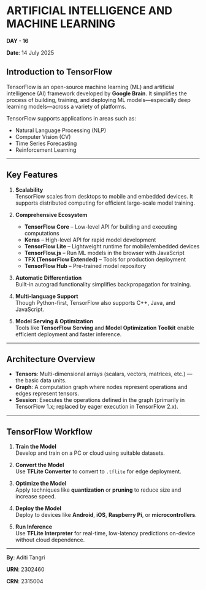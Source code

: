# ARTIFICIAL INTELLIGENCE AND MACHINE LEARNING 
**DAY - 16**

**Date**: 14 July 2025

## Introduction to TensorFlow
TensorFlow is an open-source machine learning (ML) and artificial intelligence (AI) framework developed by **Google Brain**. It simplifies the process of building, training, and deploying ML models—especially deep learning models—across a variety of platforms.

TensorFlow supports applications in areas such as:
- Natural Language Processing (NLP)
- Computer Vision (CV)
- Time Series Forecasting
- Reinforcement Learning

---

## Key Features

1. **Scalability**  
   TensorFlow scales from desktops to mobile and embedded devices. It supports distributed computing for efficient large-scale model training.

2. **Comprehensive Ecosystem**  
   - **TensorFlow Core** – Low-level API for building and executing computations  
   - **Keras** – High-level API for rapid model development  
   - **TensorFlow Lite** – Lightweight runtime for mobile/embedded devices  
   - **TensorFlow.js** – Run ML models in the browser with JavaScript  
   - **TFX (TensorFlow Extended)** – Tools for production deployment  
   - **TensorFlow Hub** – Pre-trained model repository

3. **Automatic Differentiation**  
   Built-in autograd functionality simplifies backpropagation for training.

4. **Multi-language Support**  
   Though Python-first, TensorFlow also supports C++, Java, and JavaScript.

5. **Model Serving & Optimization**  
   Tools like **TensorFlow Serving** and **Model Optimization Toolkit** enable efficient deployment and faster inference.

---

## Architecture Overview

- **Tensors**: Multi-dimensional arrays (scalars, vectors, matrices, etc.) — the basic data units.  
- **Graph**: A computation graph where nodes represent operations and edges represent tensors.  
- **Session**: Executes the operations defined in the graph (primarily in TensorFlow 1.x; replaced by eager execution in TensorFlow 2.x).

---

## TensorFlow Workflow

1. **Train the Model**  
   Develop and train on a PC or cloud using suitable datasets.

2. **Convert the Model**  
   Use **TFLite Converter** to convert to `.tflite` for edge deployment.

3. **Optimize the Model**  
   Apply techniques like **quantization** or **pruning** to reduce size and increase speed.

4. **Deploy the Model**  
   Deploy to devices like **Android**, **iOS**, **Raspberry Pi**, or **microcontrollers**.

5. **Run Inference**  
   Use **TFLite Interpreter** for real-time, low-latency predictions on-device without cloud dependence.

---


**By**: Aditi Tangri

**URN**: 2302460  

**CRN**: 2315004

